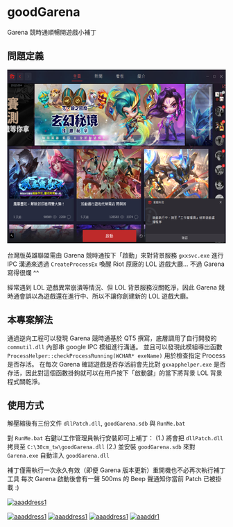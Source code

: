# goodGarena
Garena 競時通順暢開遊戲小補丁

## 問題定義
[<img src="demo.png" width="600" height="400" />]()

台灣版英雄聯盟需由 Garena 競時通按下「啟動」來對背景服務 `gxxsvc.exe` 
進行 IPC 溝通來透過 `CreateProcessEx` 喚醒 Riot 原廠的 LOL 遊戲大廳... 不過 Garena 寫得很爛 ^^ 

經常遇到 LOL 遊戲異常崩潰等情況、但 LOL 背景服務沒關乾淨，因此 Garena 競時通會誤以為遊戲還在進行中、所以不讓你創建新的 LOL 遊戲大廳。

## 本專案解法
通過逆向工程可以發現 Garena 競時通基於 QT5 撰寫，底層調用了自行開發的 `commutil.dll` 內部串 google IPC 模組進行溝通。
並且可以發現此模組導出函數 `ProcessHelper::checkProcessRunning(WCHAR* exeName)` 用於檢查指定 Process 是否存活。
在每次 Garena 確認遊戲是否存活前會先比對 `gxxapphelper.exe` 是否存活，因此對這個函數掛鉤就可以在用戶按下「啟動鍵」的當下將背景 LOL 背景程式關乾淨。

## 使用方式
解壓縮後有三份文件 `dllPatch.dll`, `goodGarena.sdb` 與 `RunMe.bat` 

對 `RunMe.bat` 右鍵以工作管理員執行安裝即可上補丁：
(1.) 將會把 `dllPatch.dll` 拷貝至 `C:\30cm_tw\goodGarena.dll`
(2.) 並安裝 `goodGarena.sdb` 來對 `Garena.exe` 自動注入 `goodGarena.dll` 

補丁僅需執行一次永久有效（即便 Garena 版本更新）重開機也不必再次執行補丁工具
每次 Garena 啟動後會有一聲 500ms 的 Beep 聲通知你當前 Patch 已被掛載 :)

<a href="https://www.buymeacoffee.com/aaaddress1" target="blank"> <img align="center" src="https://cdn.buymeacoffee.com/buttons/v2/default-yellow.png" height="50" width="210" alt="aaaddress1" /></a></p>

<a href="https://twitter.com/aaaddress1" target="blank"><img align="center" src="https://raw.githubusercontent.com/rahuldkjain/github-profile-readme-generator/master/src/images/icons/Social/twitter.svg" alt="aaaddress1" height="30" width="40" /></a>
<a href="https://linkedin.com/in/aaaddress1" target="blank"><img align="center" src="https://raw.githubusercontent.com/rahuldkjain/github-profile-readme-generator/master/src/images/icons/Social/linked-in-alt.svg" alt="aaaddress1" height="30" width="40" /></a>
<a href="https://fb.com/aaaddress1" target="blank"><img align="center" src="https://raw.githubusercontent.com/rahuldkjain/github-profile-readme-generator/master/src/images/icons/Social/facebook.svg" alt="aaaddress1" height="30" width="40" /></a>
<a href="https://instagram.com/aaaddr1" target="blank"><img align="center" src="https://raw.githubusercontent.com/rahuldkjain/github-profile-readme-generator/master/src/images/icons/Social/instagram.svg" alt="aaaddr1" height="30" width="40" /></a>
  
